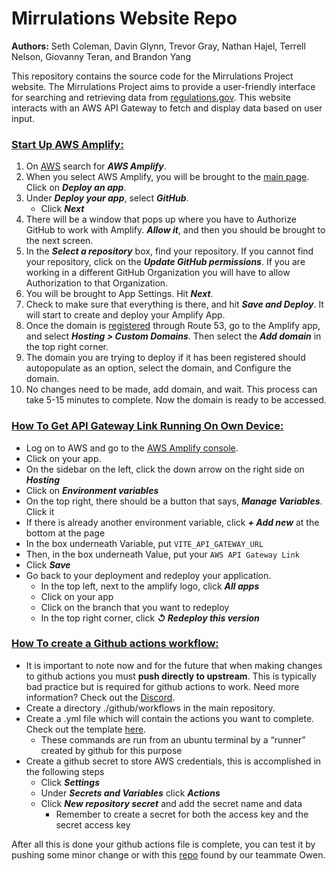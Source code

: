 # Mirrulations Website Repo
**Authors:** Seth Coleman, Davin Glynn, Trevor Gray, Nathan Hajel, Terrell Nelson, Giovanny Teran, and Brandon Yang

This repository contains the source code for the Mirrulations Project website. The Mirrulations Project aims to provide a user-friendly interface for searching and retrieving data from [regulations.gov](https://www.regulations.gov/). This website interacts with an AWS API Gateway to fetch and display data based on user input.

### <ins>**Start Up AWS Amplify:**</ins>
1. On [AWS](https://us-east-1.console.aws.amazon.com/console/home?region=us-east-1#) search for _**AWS Amplify**_.
2. When you select AWS Amplify, you will be brought to the [main page](https://us-east-1.console.aws.amazon.com/amplify). Click on _**Deploy an app**_.
3. Under _**Deploy your app**_, select _**GitHub**_.
    - Click _**Next**_
4. There will be a window that pops up where you have to Authorize GitHub to work with Amplify. _**Allow it**_, and then you should be brought to the next screen.
5. In the _**Select a repository**_ box, find your repository. If you cannot find your repository, click on the _**Update GitHub permissions**_. If you are working in a different GitHub Organization you will have to allow Authorization to that Organization.
6. You will be brought to App Settings. Hit _**Next**_.
7. Check to make sure that everything is there, and hit _**Save and Deploy**_. It will start to create and deploy your Amplify App.
8. Once the domain is [registered](https://docs.aws.amazon.com/Route53/latest/DeveloperGuide/registrar-tld-list.html) through Route 53, go to the Amplify app, and select _**Hosting > Custom Domains**_. Then select the _**Add domain**_ in the top right corner.
9. The domain you are trying to deploy if it has been registered should autopopulate as an option, select the domain, and Configure the domain.
10. No changes need to be made, add domain, and wait. This process can take 5-15 minutes to complete. Now the domain is ready to be accessed. 

### <ins>**How To Get API Gateway Link Running On Own Device:**<ins>
- Log on to AWS and go to the [AWS Amplify console](https://us-east-1.console.aws.amazon.com/amplify/apps).
- Click on your app.
- On the sidebar on the left, click the down arrow on the right side on _**Hosting**_
- Click on _**Environment variables**_
- On the top right, there should be a button that says, _**Manage Variables**_. Click it
- If there is already another environment variable, click _**+ Add new**_ at the bottom at the page
- In the box underneath Variable, put `VITE_API_GATEWAY_URL`
- Then, in the box underneath Value, put your `AWS API Gateway Link`
- Click _**Save**_
- Go back to your deployment and redeploy your application.
    - In the top left, next to the amplify logo, click _**All apps**_
    - Click on your app
    - Click on the branch that you want to redeploy
    - In the top right corner, click _**↺ Redeploy this version**_


### <ins>How To create a Github actions workflow:</ins>

- It is important to note now and for the future that when making changes to github actions you must **push directly to upstream**.  This is typically bad practice but is required for github actions to work.  Need more information? Check out the  [Discord](https://discord.com/channels/1332506599020822620/1333536321515290646/1336078961943380030).
- Create a directory ./github/workflows in the main repository. 
- Create a .yml file which will contain the actions you want to complete.  Check out the template [here](https://github.com/mirrulations/CIWebTest/blob/main/.github/workflows/github-actions-demo.yml).
    - These commands are run from an ubuntu terminal by a “runner” created by github for this purpose
- Create a github secret to store AWS credentials, this is accomplished in the following steps
    - Click _**Settings**_
    - Under _**Secrets and Variables**_ click _**Actions**_
    - Click _**New repository secret**_ and add the secret name and data
        - Remember to create a secret for both the access key and the secret access key

After all this is done your github actions file is complete, you can test it by pushing some minor change or with this [repo](https://github.com/nektos/act) found by our teammate Owen.